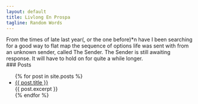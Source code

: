 ```yaml
---
layout: default
title: Livlong En Prospa
tagline: Random Words
---
```

<div class="intro">
From the times of late last year(, or the one before)*n have I been searching for a good way to flat map the sequence of options life was sent with from an unknown sender, called The Sender. The Sender is still awaiting response. It will have to hold on for quite a while longer.
</div>
### Posts

<ul class="posts">
  {% for post in site.posts %}
    <li>
      <a class="posttitle" href="{{ post.url }}">{{ post.title }}</a>
      <div class="excerpt">{{ post.excerpt }}</div>
    </li>
  {% endfor %}
</ul>
